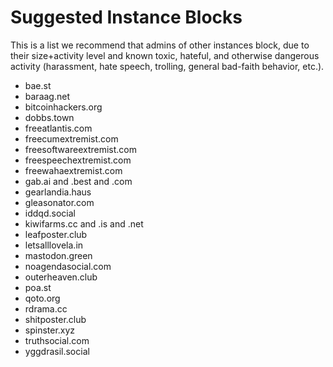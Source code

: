 Suggested Instance Blocks
=========================

This is a list we recommend that admins of other instances block, due to
their size+activity level and known toxic, hateful, and otherwise dangerous
activity (harassment, hate speech, trolling, general bad-faith behavior,
etc.).

* bae.st
* baraag.net
* bitcoinhackers.org
* dobbs.town
* freeatlantis.com
* freecumextremist.com
* freesoftwareextremist.com
* freespeechextremist.com
* freewahaextremist.com
* gab.ai and .best and .com
* gearlandia.haus
* gleasonator.com
* iddqd.social
* kiwifarms.cc and .is and .net
* leafposter.club
* letsalllovela.in
* mastodon.green
* noagendasocial.com
* outerheaven.club
* poa.st
* qoto.org
* rdrama.cc
* shitposter.club
* spinster.xyz
* truthsocial.com
* yggdrasil.social
